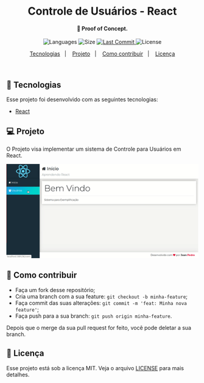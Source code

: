 <h1 align="center">
    Controle de Usuários - React
</h1>

<h4 align="center">
  🚀 Proof of Concept.
</h4>
<p align="center">
  <img alt="Languages" src="https://img.shields.io/github/languages/count/JoanPedro/User-Controll">

  <img alt="Size" src="https://img.shields.io/github/repo-size/JoanPedro/User-Controll">
  
  <a href="https://github.com/JoanPedro/User-Controll/commits/master">
    <img alt="Last Commit" src="https://img.shields.io/github/last-commit/JoanPedro/User-Controll">
  </a>

  <img alt="License" src="https://img.shields.io/badge/license-MIT-brightgreen">
</p>

<p align="center">
  <a href="#rocket-tecnologias">Tecnologias</a>&nbsp;&nbsp;&nbsp;|&nbsp;&nbsp;&nbsp;
  <a href="#-projeto">Projeto</a>&nbsp;&nbsp;&nbsp;|&nbsp;&nbsp;&nbsp;
  <a href="#-como-contribuir">Como contribuir</a>&nbsp;&nbsp;&nbsp;|&nbsp;&nbsp;&nbsp;
  <a href="#memo-licença">Licença</a>
</p>

<br>

## :rocket: Tecnologias

Esse projeto foi desenvolvido com as seguintes tecnologias:

- [React](https://pt-br.reactjs.org/)

## 💻 Projeto

O Projeto visa implementar um sistema de Controle para Usuários em React.

![](.github/react-new.gif)
## 🤔 Como contribuir

- Faça um fork desse repositório;
- Cria uma branch com a sua feature: `git checkout -b minha-feature`;
- Faça commit das suas alterações: `git commit -m 'feat: Minha nova feature'`;
- Faça push para a sua branch: `git push origin minha-feature`.

Depois que o merge da sua pull request for feito, você pode deletar a sua branch.

## :memo: Licença

Esse projeto está sob a licença MIT. Veja o arquivo [LICENSE](LICENSE) para mais detalhes.
